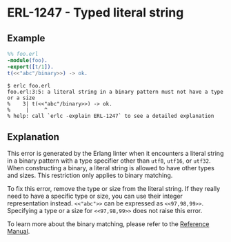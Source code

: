 # ERL-1247 - Typed literal string

## Example

```erlang
%% foo.erl
-module(foo).
-export([t/1]).
t(<<"abc"/binary>>) -> ok.
```

```
$ erlc foo.erl
foo.erl:3:5: a literal string in a binary pattern must not have a type or a size
%    3| t(<<"abc"/binary>>) -> ok.
%     |     ^
% help: call `erlc -explain ERL-1247` to see a detailed explanation
```

## Explanation

This error is generated by the Erlang linter when it encounters a literal
string in a binary pattern with a type specifier other than `utf8`, `utf16`,
or `utf32`. When constructing a binary, a literal string is allowed to have
other types and sizes. This restriction only applies to binary matching.

To fix this error, remove the type or size from the literal string. If
they really need to have a specific type or size, you can use their integer
representation instead. `<<"abc">>` can be expressed as `<<97,98,99>>`.
Specifying a type or a size for `<<97,98,99>>` does not raise this error.

To learn more about the binary matching, please refer to the [Reference Manual](`e:system:bit_syntax#matching-binaries`).
